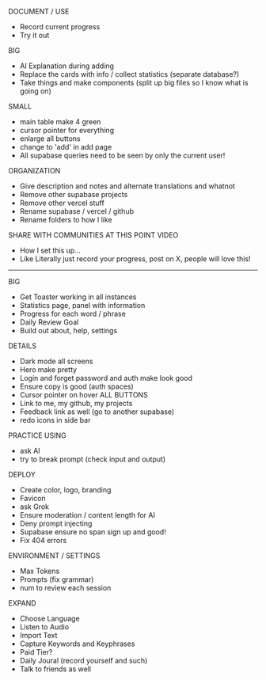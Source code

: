 DOCUMENT / USE
- Record current progress
- Try it out

BIG
- AI Explanation during adding
- Replace the cards with info / collect statistics (separate database?)
- Take things and make components (split up big files so I know what is going on)

SMALL
- main table make 4 green
- cursor pointer for everything
- enlarge all buttons
- change to 'add' in add page
- All supabase queries need to be seen by only the current user!

ORGANIZATION
- Give description and notes and alternate translations and whatnot
- Remove other supabase projects
- Remove other vercel stuff
- Rename supabase / vercel / github
- Rename folders to how I like

SHARE WITH COMMUNITIES AT THIS POINT
VIDEO
- How I set this up...
- Like Literally just record your progress, post on X, people will love this!
--------------------------------------------

BIG
- Get Toaster working in all instances
- Statistics page, panel with information
- Progress for each word / phrase
- Daily Review Goal
- Build out about, help, settings

DETAILS
- Dark mode all screens
- Hero make pretty
- Login and forget password and auth make look good
- Ensure copy is good (auth spaces)
- Cursor pointer on hover ALL BUTTONS
- Link to me, my github, my projects
- Feedback link as well (go to another supabase)
- redo icons in side bar

PRACTICE USING
- ask AI
- try to break prompt (check input and output)

DEPLOY
- Create color, logo, branding
- Favicon
- ask Grok
- Ensure moderation / content length for AI
- Deny prompt injecting
- Supabase ensure no span sign up and good!
- Fix 404 errors

ENVIRONMENT / SETTINGS
- Max Tokens
- Prompts (fix grammar)
- num to review each session

EXPAND
- Choose Language
- Listen to Audio
- Import Text
- Capture Keywords and Keyphrases
- Paid Tier?
- Daily Joural (record yourself and such)
- Talk to friends as well